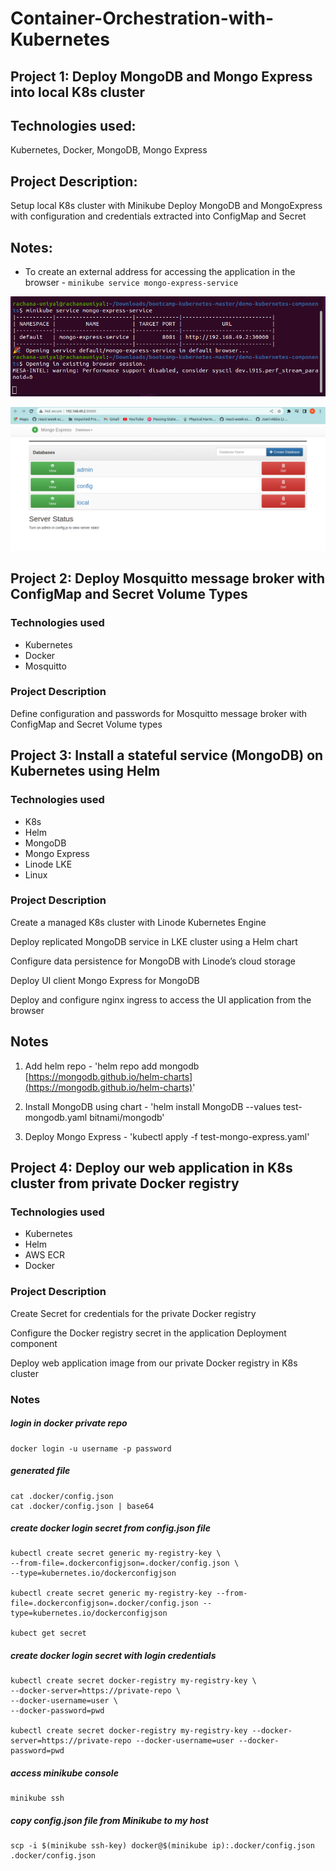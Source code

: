# Container-Orchestration-with-Kubernetes

## Project 1: Deploy MongoDB and Mongo Express into local K8s cluster

## Technologies used:
Kubernetes, Docker, MongoDB, Mongo Express

## Project Description:
Setup local K8s cluster with Minikube
Deploy MongoDB and MongoExpress with configuration and credentials extracted into ConfigMap and Secret

## Notes:
- To create an external address for accessing the application in the browser - `minikube service mongo-express-service` 

![image 1](https://github.com/rachana-uniyal/Container-Orchestration-with-Kubernetes/blob/main/images/1.png)

![image 2](https://github.com/rachana-uniyal/Container-Orchestration-with-Kubernetes/blob/main/images/2.png)


## Project 2: Deploy Mosquitto message broker with ConfigMap and Secret Volume Types

### Technologies used

- Kubernetes
- Docker
- Mosquitto

### Project Description

Define configuration and passwords for Mosquitto message broker with ConfigMap and Secret Volume types

## Project 3: Install a stateful service (MongoDB) on Kubernetes using Helm

### Technologies used

- K8s
- Helm
- MongoDB
- Mongo Express
- Linode LKE
- Linux

### Project Description

Create a managed K8s cluster with Linode Kubernetes Engine

Deploy replicated MongoDB service in LKE cluster using a Helm chart

Configure data persistence for MongoDB with Linode’s cloud storage

Deploy UI client Mongo Express for MongoDB

Deploy and configure nginx ingress to access the UI application from the browser

## Notes

1. Add helm repo - 'helm repo add mongodb [https://mongodb.github.io/helm-charts](https://mongodb.github.io/helm-charts)'

2. Install MongoDB using chart - 'helm install MongoDB --values test-mongodb.yaml bitnami/mongodb'

3. Deploy Mongo Express - 'kubectl apply -f test-mongo-express.yaml'


## Project 4: Deploy our web application in K8s cluster from private Docker registry

### Technologies used

- Kubernetes
- Helm
- AWS ECR
- Docker

### Project Description

Create Secret for credentials for the private Docker registry

Configure the Docker registry secret in the application Deployment component

Deploy web application image from our private Docker registry in K8s cluster

### Notes


##### login in docker private repo

    docker login -u username -p password 

##### generated file
    cat .docker/config.json
    cat .docker/config.json | base64

##### create docker login secret from config.json file

    kubectl create secret generic my-registry-key \
    --from-file=.dockerconfigjson=.docker/config.json \
    --type=kubernetes.io/dockerconfigjson

    kubectl create secret generic my-registry-key --from-file=.dockerconfigjson=.docker/config.json --type=kubernetes.io/dockerconfigjson

    kubect get secret

##### create docker login secret with login credentials

    kubectl create secret docker-registry my-registry-key \
    --docker-server=https://private-repo \
    --docker-username=user \
    --docker-password=pwd

    kubectl create secret docker-registry my-registry-key --docker-server=https://private-repo --docker-username=user --docker-password=pwd

##### access minikube console

    minikube ssh

##### copy config.json file from Minikube to my host

    scp -i $(minikube ssh-key) docker@$(minikube ip):.docker/config.json .docker/config.json








